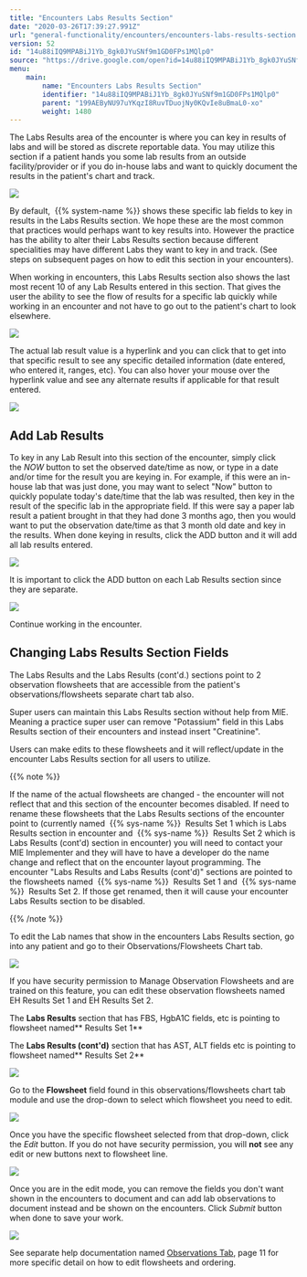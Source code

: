 ```yaml
---
title: "Encounters Labs Results Section"
date: "2020-03-26T17:39:27.991Z"
url: "general-functionality/encounters/encounters-labs-results-section.html"
version: 52
id: "14u88iIQ9MPABiJ1Yb_8gk0JYuSNf9m1GD0FPs1MQlp0"
source: "https://drive.google.com/open?id=14u88iIQ9MPABiJ1Yb_8gk0JYuSNf9m1GD0FPs1MQlp0"
menu:
    main:
        name: "Encounters Labs Results Section"
        identifier: "14u88iIQ9MPABiJ1Yb_8gk0JYuSNf9m1GD0FPs1MQlp0"
        parent: "199AEByNU97uYKqzI8RuvTDuojNy0KQvIe8uBmaL0-xo"
        weight: 1480
---
```

The Labs Results area of the encounter is where you can key in results of labs and will be stored as discrete reportable data. You may utilize this section if a patient hands you some lab results from an outside facility/provider or if you do in-house labs and want to quickly document the results in the patient's chart and track.

![](encounters-labs-results-section.images/image1.png)

By default,  {{% system-name %}} shows these specific lab fields to key in results in the Labs Results section. We hope these are the most common that practices would perhaps want to key results into. However the practice has the ability to alter their Labs Results section because different specialities may have different Labs they want to key in and track. (See steps on subsequent pages on how to edit this section in your encounters).

When working in encounters, this Labs Results section also shows the last most recent 10 of any Lab Results entered in this section. That gives the user the ability to see the flow of results for a specific lab quickly while working in an encounter and not have to go out to the patient's chart to look elsewhere.

![](encounters-labs-results-section.images/image2.png)

The actual lab result value is a hyperlink and you can click that to get into that specific result to see any specific detailed information (date entered, who entered it, ranges, etc). You can also hover your mouse over the hyperlink value and see any alternate results if applicable for that result entered.

![](encounters-labs-results-section.images/image3.png)

## Add Lab Results

To key in any Lab Result into this section of the encounter, simply click the *NOW* button to set the observed date/time as now, or type in a date and/or time for the result you are keying in. For example, if this were an in-house lab that was just done, you may want to select "Now" button to quickly populate today's date/time that the lab was resulted, then key in the result of the specific lab in the appropriate field. If this were say a paper lab result a patient brought in that they had done 3 months ago, then you would want to put the observation date/time as that 3 month old date and key in the results. When done keying in results, click the ADD button and it will add all lab results entered.

![](encounters-labs-results-section.images/image4.png)

It is important to click the ADD button on each Lab Results section since they are separate.

![](encounters-labs-results-section.images/image5.png)

Continue working in the encounter.

## Changing Labs Results Section Fields

The Labs Results and the Labs Results (cont'd.) sections point to 2 observation flowsheets that are accessible from the patient's observations/flowsheets separate chart tab also.

Super users can maintain this Labs Results section without help from MIE. Meaning a practice super user can remove "Potassium" field in this Labs Results section of their encounters and instead insert "Creatinine".

Users can make edits to these flowsheets and it will reflect/update in the encounter Labs Results section for all users to utilize.

{{% note %}}

If the name of the actual flowsheets are changed - the encounter will not reflect that and this section of the encounter becomes disabled. If need to rename these flowsheets that the Labs Results sections of the encounter point to (currently named  {{% sys-name %}}  Results Set 1 which is Labs Results section in encounter and  {{% sys-name %}}  Results Set 2 which is Labs Results (cont'd) section in encounter) you will need to contact your MIE Implementer and they will have to have a developer do the name change and reflect that on the encounter layout programming. The encounter "Labs Results and Labs Results (cont'd)" sections are pointed to the flowsheets named  {{% sys-name %}}  Results Set 1 and  {{% sys-name %}}  Results Set 2. If those get renamed, then it will cause your encounter Labs Results section to be disabled.

{{% /note %}}


To edit the Lab names that show in the encounters Labs Results section, go into any patient and go to their Observations/Flowsheets Chart tab.

![](encounters-labs-results-section.images/image6.png)

If you have security permission to Manage Observation Flowsheets and are trained on this feature, you can edit these observation flowsheets named EH Results Set 1 and EH Results Set 2.

The **Labs Results** section that has FBS, HgbA1C fields, etc is pointing to flowsheet named** Results Set 1**

The **Labs Results (cont'd)** section that has AST, ALT fields etc is pointing to flowsheet named** Results Set 2**

![](encounters-labs-results-section.images/image7.png)

Go to the **Flowsheet** field found in this observations/flowsheets chart tab module and use the drop-down to select which flowsheet you need to edit.

![](encounters-labs-results-section.images/image8.png)

Once you have the specific flowsheet selected from that drop-down, click the *Edit* button. If you do not have security permission, you will **not** see any edit or new buttons next to flowsheet line.

![](encounters-labs-results-section.images/image9.png)

Once you are in the edit mode, you can remove the fields you don't want shown in the encounters to document and can add lab observations to document instead and be shown on the encounters. Click *Submit* button when done to save your work.

![](encounters-labs-results-section.images/image10.png)

See separate help documentation named [Observations Tab](../order-and-result-management/observations-tab.html), page 11 for more specific detail on how to edit flowsheets and ordering.

